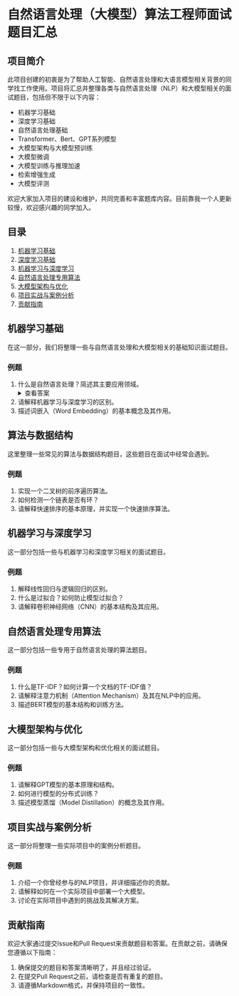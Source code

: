 # 自然语言处理（大模型）算法工程师面试题目汇总

## 项目简介

此项目创建的初衷是为了帮助人工智能、自然语言处理和大语言模型相关背景的同学找工作使用。项目将汇总并整理各类与自然语言处理（NLP）和大模型相关的面试题目，包括但不限于以下内容：

- 机器学习基础
- 深度学习基础
- 自然语言处理基础
- Transformer、Bert、GPT系列模型
- 大模型架构与大模型预训练
- 大模型微调
- 大模型训练与推理加速
- 检索增强生成
- 大模型评测

欢迎大家加入项目的建设和维护，共同完善和丰富题库内容。目前靠我一个人更新较慢，欢迎感兴趣的同学加入。

## 目录

1. [机器学习基础](#机器学习基础)
2. [深度学习基础](#深度学习基础)
3. [机器学习与深度学习](#机器学习与深度学习)
4. [自然语言处理专用算法](#自然语言处理专用算法)
5. [大模型架构与优化](#大模型架构与优化)
6. [项目实战与案例分析](#项目实战与案例分析)
7. [贡献指南](#贡献指南)


## 机器学习基础

在这一部分，我们将整理一些与自然语言处理和大模型相关的基础知识面试题目。

### 例题
1. 什么是自然语言处理？简述其主要应用领域。
   <details>
   <summary>查看答案</summary>
   自然语言处理（NLP）是计算机科学、人工智能和语言学领域的一个分支，旨在实现人与计算机之间用自然语言进行有效的交流。主要应用领域包括机器翻译、自动摘要、情感分析、语音识别等。
   </details>
3. 请解释机器学习与深度学习的区别。
4. 描述词嵌入（Word Embedding）的基本概念及其作用。

## 算法与数据结构

这里整理一些常见的算法与数据结构题目，这些题目在面试中经常会遇到。

### 例题
1. 实现一个二叉树的前序遍历算法。
2. 如何检测一个链表是否有环？
3. 请解释快速排序的基本原理，并实现一个快速排序算法。

## 机器学习与深度学习

这一部分包括一些与机器学习和深度学习相关的面试题目。

### 例题
1. 解释线性回归与逻辑回归的区别。
2. 什么是过拟合？如何防止模型过拟合？
3. 请解释卷积神经网络（CNN）的基本结构及其应用。

## 自然语言处理专用算法

这一部分包括一些专用于自然语言处理的算法题目。

### 例题
1. 什么是TF-IDF？如何计算一个文档的TF-IDF值？
2. 请解释注意力机制（Attention Mechanism）及其在NLP中的应用。
3. 描述BERT模型的基本结构和训练方法。

## 大模型架构与优化

这一部分包括一些与大模型架构和优化相关的面试题目。

### 例题
1. 请解释GPT模型的基本原理和结构。
2. 如何进行模型的分布式训练？
3. 描述模型蒸馏（Model Distillation）的概念及其作用。

## 项目实战与案例分析

这一部分将整理一些实际项目中的案例分析题目。

### 例题
1. 介绍一个你曾经参与的NLP项目，并详细描述你的贡献。
2. 请解释如何在一个实际项目中部署一个大模型。
3. 讨论在实际项目中遇到的挑战及其解决方案。

## 贡献指南

欢迎大家通过提交Issue和Pull Request来贡献题目和答案。在贡献之前，请确保您遵循以下指南：

1. 确保提交的题目和答案清晰明了，并且经过验证。
2. 在提交Pull Request之前，请检查是否有重复的题目。
3. 请遵循Markdown格式，并保持项目的一致性。

